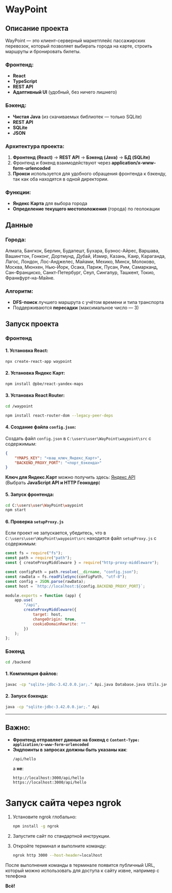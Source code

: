 # WayPoint

## Описание проекта

WayPoint — это клиент-серверный маркетплейс пассажирских перевозок, который позволяет выбирать города на карте, строить маршруты и бронировать билеты.

### Фронтенд:
- **React**
- **TypeScript**
- **REST API**
- **Адаптивный UI** (удобный, без ничего лишнего)

### Бэкенд:
- **Чистая Java** (из скачиваемых библиотек — только SQLite)
- **REST API**
- **SQLite**
- **JSON**

### Архитектура проекта:
1. **Фронтенд (React)** → **REST API** → **Бэкенд (Java)** → **БД (SQLite)**
2. Фронтенд и бэкенд взаимодействуют через **application/x-www-form-urlencoded**
3. **Прокси** используется для удобного обращения фронтенда к бэкенду, так как оба находятся в одной директории.

### Функции:
- **Яндекс Карта** для выбора города
- **Определение текущего местоположения** (города) по геолокации

## Данные

### Города:
Алмата, Бангкок, Берлин, Будапешт, Бухара, Буэнос-Айрес, Варшава, Вашингтон, Гонконг, Дортмунд, Дубай, Измир, Казань, Каир, Караганда, Лагос, Лондон, Лос-Анджелес, Майами, Мехико, Минск, Молоково, Москва, Мюнхен, Нью-Йорк, Осака, Париж, Пусан, Рим, Самарканд, Сан-Франциско, Санкт-Петербург, Сеул, Сингапур, Ташкент, Токио, Франкфурт-на-Майне.

### Алгоритм:
- **DFS-поиск** лучшего маршрута с учётом времени и типа транспорта
- Поддерживаются **пересадки** (максимальное число — 3)

## Запуск проекта

### Фронтенд

#### 1. Установка React:
```sh
npx create-react-app waypoint
```

#### 2. Установка Яндекс Карт:
```sh
npm install @pbe/react-yandex-maps
```

#### 3. Установка React Router:
```sh 
cd /waypoint
```
```sh
npm install react-router-dom --legacy-peer-deps
```

#### 4. Создание файла `config.json`:
Создать файл `config.json` в `C:\users\user\WayPoint\waypoint\src` с содержимым:
```json
{
    "YMAPS_KEY": "<ваш_ключ_Яндекс_Карт>",
    "BACKEND_PROXY_PORT": "<порт_бэкенда>"
}
```
**Ключ для Яндекс.Карт** можно получить здесь: [Яндекс API](https://developer.tech.yandex.ru/services/3)  
(Выбрать **JavaScript API и HTTP Геокодер**)

#### 5. Запуск фронтенда:
```sh
cd C:\users\user\WayPoint\waypoint
npm start
```

#### 6. Проверка `setupProxy.js`
Если проект не запускается, убедитесь, что в `C:\users\user\WayPoint\waypoint\src` находится файл `setupProxy.js` с содержимым:

```js
const fs = require("fs");
const path = require("path");
const { createProxyMiddleware } = require("http-proxy-middleware");

const configPath = path.resolve(__dirname, "config.json");
const rawData = fs.readFileSync(configPath, "utf-8");
const config = JSON.parse(rawData);
const host = `http://localhost:${config.BACKEND_PROXY_PORT}`;

module.exports = function (app) {
    app.use(
        "/api",
        createProxyMiddleware({
            target: host,
            changeOrigin: true,
            cookieDomainRewrite: ""
        })
    );
};
```

### Бэкенд

```sh
cd /backend
```

#### 1. Компиляция файлов:
```sh
javac -cp "sqlite-jdbc-3.42.0.0.jar;." Api.java Database.java Utils.java RouteFinder.java
```

#### 2. Запуск бэкенда:
```sh
java -cp "sqlite-jdbc-3.42.0.0.jar;." Api
```

---

## Важно:

- **Фронтенд отправляет данные на бэкенд с `Content-Type: application/x-www-form-urlencoded`**
- **Эндпоинты в запросах должны быть указаны как**:
  ```
  /api/hello
  ```
  а **не**:
  ```
  http://localhost:3000/api/hello
  https://localhost:3000/api/hello
  ```


# Запуск сайта через ngrok

1. Установите ngrok глобально:
   ```sh
   npm install -g ngrok
   ```

2. Запустите сайт по стандартной инструкции.

3. Откройте терминал и выполните команду:
   ```sh
   ngrok http 3000 --host-header=localhost
   ```

После выполнения команды в терминале появится публичный URL, который можно использовать для доступа к сайту извне, например с телефона

**Всё!**
